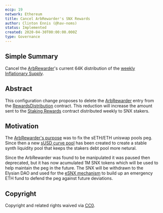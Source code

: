 ```yaml
---
eccp: 19
network: Ethereum
title: Cancel ArbRewarder's SNX Rewards
author: Clinton Ennis (@hav-noms)
status: Implemented
created: 2020-04-30T00:00:00.000Z
type: Governance
---
```


## Simple Summary

<!--"If you can't explain it simply, you don't understand it well enough." Provide a simplified and layman-accessible explanation of the ECCP.-->

Cancel the [ArbRewarder](http://contracts.elysian.finance/ArbRewarder)'s current 64K distribution of the [weekly Inflationary Supply](0xab641a688b5637677dc665d1d4ca950f0e0ad74517266c39ea34ab4c4f69dbb8).

## Abstract

<!--A short (~200 word) description of the variable change proposed.-->

This configuration change proposes to delete the [ArbRewarder](http://contracts.elysian.finance/ArbRewarder) entry from the [RewardsDistribution](https://contracts.elysian.finance/RewardsDistribution) contract. This reduction will increase the amount sent to the [Staking Rewards](http://contracts.elysian.finance/RewardEscrow) contract distributed weekly to SNX stakers.

## Motivation

<!--The motivation is critical for ECCPs that want to update variables within Elysian. It should clearly explain why the existing variable is not incentive aligned. ECCP submissions without sufficient motivation may be rejected outright.-->

The [ArbRewarder's purpose](https://blog.elysian.finance/snx-arbitrage-pool/) was to fix the sETH/ETH uniswap pools peg. Since then a new [sUSD curve pool](https://blog.elysian.finance/susd-curve-pool-vulnerability-next-steps/) has been created to create a stable synth liquidity pool that keeps the stakers debt pool more netural.

Since the ArbRewarder was found to be manipulated it was paused then deprecated, but it has now acumulated 1M SNX tokens which will be used to help maintain the peg in the future. The SNX will be withdrawn to the Elysian DAO and used for the [eSNX mechanism](https://blog.elysian.finance/snx-dfusion-trial-and-esnx/) to build up an emergency ETH fund to defend the peg against future deviations.

## Copyright

Copyright and related rights waived via [CC0](https://creativecommons.org/publicdomain/zero/1.0/).
